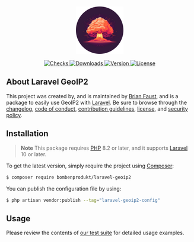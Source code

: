 <p align="center">
    <a href="https://bombenprodukt.com" target="_blank">
        <img src="https://raw.githubusercontent.com/BombenProdukt/assets/main/logo-text.svg" width="128" alt="BombenProdukt Logo" />
    </a>
</p>

<p align="center">
    <a href="https://github.com/faustbrian/laravel-geoip2/actions">
        <img src="https://badge.sh/github/check-runs/BombenProdukt/laravel-geoip2" alt="Checks" />
    </a>
    <a href="https://packagist.org/packages/bombenprodukt/laravel-geoip2">
        <img src="https://badge.sh/packagist/downloads/BombenProdukt/laravel-geoip2" alt="Downloads" />
    </a>
    <a href="https://packagist.org/packages/bombenprodukt/laravel-geoip2">
        <img src="https://badge.sh/packagist/version/BombenProdukt/laravel-geoip2" alt="Version" />
    </a>
    <a href="https://packagist.org/packages/bombenprodukt/laravel-geoip2">
        <img src="https://badge.sh/packagist/license/BombenProdukt/laravel-geoip2" alt="License" />
    </a>
</p>

## About Laravel GeoIP2

This project was created by, and is maintained by [Brian Faust](https://github.com/faustbrian), and is a package to easily use GeoIP2 with [Laravel](https://laravel.com/). Be sure to browse through the [changelog](CHANGELOG.md), [code of conduct](.github/CODE_OF_CONDUCT.md), [contribution guidelines](.github/CONTRIBUTING.md), [license](LICENSE), and [security policy](.github/SECURITY.md).

## Installation

> **Note**
> This package requires [PHP](https://www.php.net/) 8.2 or later, and it supports [Laravel](https://laravel.com/) 10 or later.

To get the latest version, simply require the project using [Composer](https://getcomposer.org/):

```bash
$ composer require bombenprodukt/laravel-geoip2
```

You can publish the configuration file by using:

```bash
$ php artisan vendor:publish --tag="laravel-geoip2-config"
```

## Usage

Please review the contents of [our test suite](/tests) for detailed usage examples.
